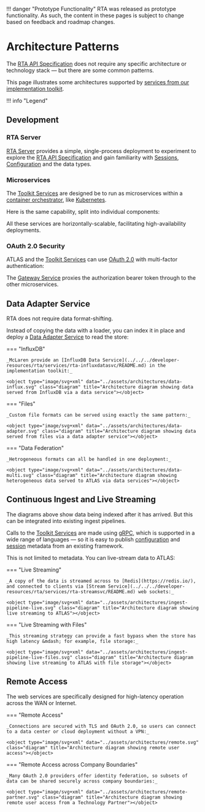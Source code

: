
!!! danger "Prototype Functionality"
    RTA was released as prototype functionality. As such, the content in these pages is subject to change based on feedback and roadmap changes.
# Architecture Patterns

The [RTA API Specification](../../../developer-resources/rta/api/index.md) does not require any specific architecture or technology stack &mdash; but there are some common patterns.

This page illustrates some architectures supported by [services from our implementation toolkit](../../../developer-resources/rta/services/index.md).

!!! info "Legend"
    <object type="image/svg+xml" data="../assets/architectures/legend.svg" class="diagram" title="Legend for diagrams"></object>

## Development

### RTA Server

[RTA Server](../../../developer-resources/rta/services/rta-server/README.md) provides a simple, single-process deployment to experiment to explore the [RTA API Specification](../../../developer-resources/rta/api/index.md) and gain familiarity with [Sessions](sessions.md), [Configuration](configuration.md) and the data types.

<object type="image/svg+xml" data="../assets/architectures/rta-server.svg" class="diagram" title="Architecture diagram showing data being loaded into RTA Server and connected to ATLAS"></object>

### Microservices

The [Toolkit Services](../../../developer-resources/rta/services/index.md) are designed be to run as microservices within a [container orchestrator](https://docs.docker.com/get-started/orchestration/), like [Kubernetes](https://kubernetes.io/).

Here is the same capability, split into individual components:

<object type="image/svg+xml" data="../assets/architectures/microservices.svg" class="diagram" title="Architecture diagram showing RTA toolkit microservices"></object>

All these services are horizontally-scalable, facilitating high-availability deployments.

### OAuth 2.0 Security

ATLAS and the [Toolkit Services](../../../developer-resources/rta/services/index.md) can use [OAuth 2.0](https://oauth.net/2/) with multi-factor authentication:

<object type="image/svg+xml" data="../assets/architectures/microservices-oauth.svg" class="diagram" title="Architecture diagram showing RTA toolkit microservices with an OAuth 2.0 provider"></object>

The [Gateway Service](../../../developer-resources/rta/services/rta-gatewaysvc/README.md) proxies the authorization bearer token through to the other microservices.

## Data Adapter Service

RTA does not require data format-shifting.

Instead of copying the data with a loader, you can index it in place and deploy a [Data Adapter Service](data-services.md) to read the store:

=== "InfluxDB"

    _McLaren provide an [InfluxDB Data Service](../../../developer-resources/rta/services/rta-influxdatasvc/README.md) in the implementation toolkit:_

    <object type="image/svg+xml" data="../assets/architectures/data-influx.svg" class="diagram" title="Architecture diagram showing data served from InfluxDB via a data service"></object>

=== "Files"

    _Custom file formats can be served using exactly the same pattern:_

    <object type="image/svg+xml" data="../assets/architectures/data-adapter.svg" class="diagram" title="Architecture diagram showing data served from files via a data adapter service"></object>

=== "Data Federation"

    _Hetrogeneous formats can all be handled in one deployment:_

    <object type="image/svg+xml" data="../assets/architectures/data-multi.svg" class="diagram" title="Architecture diagram showing heterogeneous data served to ATLAS via data services"></object>

## Continuous Ingest and Live Streaming

The diagrams above show data being indexed after it has arrived. But this can be integrated into existing ingest pipelines.

Calls to the [Toolkit Services](../../../developer-resources/rta/services/index.md) are made using [gRPC](https://grpc.io/), which is supported in a wide range of languages &mdash; so it is easy to publish [configuration](configuration.md) and [session](sessions.md) metadata from an existing framework.

<object type="image/svg+xml" data="../assets/architectures/ingest-pipeline.svg" class="diagram" title="Architecture diagram toolkit services called from an ingest pipeline instead of an indexer"></object>

This is not limited to metadata. You can live-stream data to ATLAS:

=== "Live Streaming"

    _A copy of the data is streamed across to [Redis](https://redis.io/), and connected to clients via [Stream Service](../../../developer-resources/rta/services/rta-streamsvc/README.md) web sockets:_

    <object type="image/svg+xml" data="../assets/architectures/ingest-pipeline-live.svg" class="diagram" title="Architecture diagram showing live streaming to ATLAS"></object>

=== "Live Streaming with Files"

    _This streaming strategy can provide a fast bypass when the store has high latency &mdash; for example, file storage:_

    <object type="image/svg+xml" data="../assets/architectures/ingest-pipeline-live-files.svg" class="diagram" title="Architecture diagram showing live streaming to ATLAS with file storage"></object>

## Remote Access

The web services are specifically designed for high-latency operation across the WAN or Internet.

=== "Remote Access"

    _Connections are secured with TLS and OAuth 2.0, so users can connect to a data center or cloud deployment without a VPN:_

    <object type="image/svg+xml" data="../assets/architectures/remote.svg" class="diagram" title="Architecture diagram showing remote user access"></object>

=== "Remote Access across Company Boundaries"

    _Many OAuth 2.0 providers offer identity federation, so subsets of data can be shared securely across company boundaries:_

    <object type="image/svg+xml" data="../assets/architectures/remote-partner.svg" class="diagram" title="Architecture diagram showing remote user access from a Technology Partner"></object>
